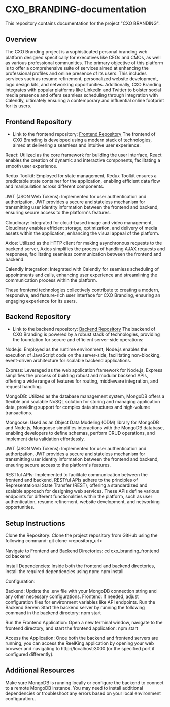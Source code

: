 # CXO_BRANDING-documentation
This repository contains documentation for the project "CXO BRANDING".


## Overview


The CXO Branding project is a sophisticated personal branding web platform designed specifically for executives like CEOs and CMOs, 
as well as various professional communities. The primary objective of this platform is to offer a comprehensive suite of services aimed at 
enhancing the professional profiles and online presence of its users. This includes services such as resume refinement, personalized website development, 
logo design kits, and networking opportunities. Additionally, CXO Branding integrates with popular platforms like LinkedIn and Twitter to bolster 
social media presence and offers seamless scheduling through integration with Calendly, ultimately ensuring a contemporary and influential online footprint for its users.

## Frontend Repository

- Link to the frontend repository: [Frontend Repository](https://github.com/DilshaMujeeb/PERSONAL-BRANDING-FRONTEND)
The frontend of CXO Branding is developed using a modern stack of technologies, aimed at delivering a seamless and intuitive user experience:

React: Utilized as the core framework for building the user interface, React enables the creation of dynamic and interactive components, facilitating a smooth user experience.

Redux Toolkit: Employed for state management, Redux Toolkit ensures a predictable state container for the application, 
enabling efficient data flow and manipulation across different components.

JWT (JSON Web Tokens): Implemented for user authentication and authorization, JWT provides a secure and stateless mechanism 
for transmitting user identity information between the frontend and backend, ensuring secure access to the platform's features.

Cloudinary: Integrated for cloud-based image and video management, Cloudinary enables efficient storage, optimization, 
and delivery of media assets within the application, enhancing the visual appeal of the platform.

Axios: Utilized as the HTTP client for making asynchronous requests to the backend server, Axios simplifies 
the process of handling AJAX requests and responses, facilitating seamless communication between the frontend and backend.

Calendly Integration: Integrated with Calendly for seamless scheduling of appointments and calls, enhancing user 
experience and streamlining the communication process within the platform.

These frontend technologies collectively contribute to creating a modern, responsive, and feature-rich user interface for CXO Branding, 
ensuring an engaging experience for its users.

## Backend Repository

- Link to the backend repository: [Backend Repository](https://github.com/DilshaMujeeb/PERSONALBRANDING-BACKEND)
The backend of CXO Branding is powered by a robust stack of technologies, providing the foundation for secure and efficient server-side operations:

Node.js: Employed as the runtime environment, Node.js enables the execution of JavaScript code on the server-side, facilitating non-blocking, 
event-driven architecture for scalable backend applications.

Express: Leveraged as the web application framework for Node.js, Express simplifies the process of building robust and modular backend APIs, 
offering a wide range of features for routing, middleware integration, and request handling.

MongoDB: Utilized as the database management system, MongoDB offers a flexible and scalable NoSQL solution for storing and managing application data,
providing support for complex data structures and high-volume transactions.

Mongoose: Used as an Object Data Modeling (ODM) library for MongoDB and Node.js, Mongoose simplifies interactions with the MongoDB database, 
enabling developers to define schemas, perform CRUD operations, and implement data validation effortlessly.

JWT (JSON Web Tokens): Implemented for user authentication and authorization, JWT provides a secure and stateless mechanism for transmitting user identity information 
between the frontend and backend, ensuring secure access to the platform's features.

RESTful APIs: Implemented to facilitate communication between the frontend and backend, RESTful APIs adhere to the principles of Representational State Transfer (REST), 
offering a standardized and scalable approach for designing web services. These APIs define various endpoints for different functionalities within the platform, such as user authentication, resume refinement, website development, and networking opportunities.



## Setup Instructions

Clone the Repository:
Clone the project repository from GitHub using the following command:
git clone <repository_url>

Navigate to Frontend and Backend Directories:
cd cxo_branding_frontend
cd backend

Install Dependencies:
Inside both the frontend and backend directories, install the required dependencies using npm:
npm install

Configuration:

Backend: Update the .env file with your MongoDB connection string and any other necessary configurations.
Frontend: If needed, adjust configuration files for environment variables like API endpoints.
Run the Backend Server:
Start the backend server by running the following command in the backend directory:
npm start

Run the Frontend Application:
Open a new terminal window, navigate to the frontend directory, and start the frontend application:
npm start

Access the Application:
Once both the backend and frontend servers are running, you can access the ReelKing application by opening your web browser and navigating to http://localhost:3000 (or the specified port if configured differently).


## Additional Resources

Make sure MongoDB is running locally or configure the backend to connect to a remote MongoDB instance.
You may need to install additional dependencies or troubleshoot any errors based on your local environment configuration..

